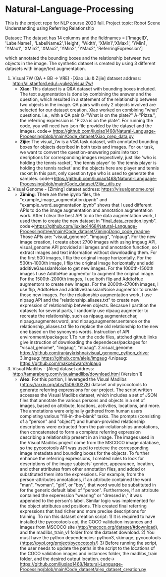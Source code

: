 # Natural-Language-Processing
This is the project repo for NLP course 2020 fall. Project topic: Robot Scene Understanding using Referring Relationship

Dataset:
The dataset has 14 columns and the fieldnames = ['ImageID', 'LabelName1', 'LabelName2','Height', 'Width', 
'XMin1','XMax1', 'YMin1', 'YMax1', 'XMin2', 'XMax2', 'YMin2', 'YMax2', 'ReferringExpression']

which annotated the bounding boxes and the relationship between two objects in the image.
The synthetic dataset is created by using 3 different datasets with image/text augmentation.

1. Visual 7W (QA + BB -> VRE) -[Xiao Liu & Zijie]
   dataset address: http://ai.stanford.edu/~yukez/visual7w/
   - **Xiao**:
   This dataset is a Q&A dataset with bounding boxes included. The text augmentation is done by combining the 
   answer and the question, which resulted in a statement of the relationship between two objects in the image.
   QA pairs with only 2 objects involved are selected for our dataset creation. Xiao worked on combining "what" questions. i.e., with a QA pair Q-"What is on the plate?" A-"Pizza.", the referring expression is "Pizza is on the plate". For running the code, you will need two json file provided by the dataset and the images.
   code-> https://github.com/liuxiao1468/Natural-Language-Processing/blob/main/Code_dataset/Xiao_prep_data.py
   - **Zijie**: The visual_7w is a VQA task dataset, with annotated bounding boxes for objects decribed in both texts and images.
   For our task, we want to convert the question-answering pairs into text desriptions for corresponding images respectively, just like
   'who is holding the tennis racket', 'the tennis player' to 'the tennis player is holding the tennis racket' and the objects here are player and tennis racket
   In this part, only question type who is used to generate the samples. code->https://github.com/liuxiao1468/Natural-Language-Processing/blob/main/Code_dataset/Zijie_utils.py
2. Visual Genome - [Ziming]
   dataset address: https://visualgenome.org/
   - **Ziming**: There are three ipynb files, the "example_image_augmentation.ipynb" and "example_word_augmentation.ipynb" shows that I used different APIs to do the image augmentation and annotation augmentation work. After I clear the best API to do the data augmentation work, I used them to create the new dataset in "final_data_creation.ipynb". code->https://github.com/liuxiao1468/Natural-Language-Processing/tree/main/Code_dataset/ZimingDong_code_readme Those APIs are: "visual_genome", "imgaug", "nlpaug". 
   For the new image creation, I create about 2700 images with using imgaug API, visual_genome API provided all iamges and annotation function, so I extract images and text information without downloading them. For the first 500 images, I flip the original image horizontally. For the 500th-1000th image, I flip the original image horizontally and add additiveGaussianNoise to get new images. For the 1000th-1500th images I use AddtoHue augmentor to augment the original image. For the 1500th-2000th images, I use both flip and AddtoHue augmentors to create new images. For the 2000th-2700th images, I use flip, AddtoHue and additiveGaussianNoise augmentor to create those new images.
For the relationship augmentation work, I use nlpaug API and the "relationship_aliases.txt" to create new expression of relationship between objects. Becasue I partition the datasets for several parts, I randomly use nlpaug augmenter to recreate the relationship, such as nlpaug.augmenter.char, nlpaug.augmenter.word, and nlpaug.augmenter.sentence or the relationship_aliases.txt file to replace the old relationship to the new one based on the synonyms words.
  Instruction of API environment/packages:
   1.To run the code files, attched github links give instruction of downloading the dependeces/packages for "visual_genome", "imgaug", "nlpaug". 
   2.visual_genome: https://github.com/ranjaykrishna/visual_genome_python_driver
   3.imgaug: https://github.com/aleju/imgaug
   4.nlpaug: https://github.com/makcedward/nlpaug
3. Visual Madlibs - [Alex]
   dataset address: http://tamaraberg.com/visualmadlibs/download.html (Version 1)
   - **Alex**: For this portion, I leveraged the Visual Madlibs (https://arxiv.org/abs/1506.00278) dataset and pycocotools to generate referring expressions for our project. The script written accesses the Visual Madlibs dataset, which includes a set of JSON files that annotate the various persons and objects in a set of images, based on attribute, locations, activities, locations, and more. The annotations were originally gathered from human users completing various "fill-in-the-blank" tasks. The prompts (consisting of a "person" and "object") and human-provided relationship descriptions were extracted from the pair-relationships annotations, then concatenated to form a complete referring expression describing a relationship present in an image. The images used in the Visual Madlibs project come from the MSCOCO image database, so the pycocotools API was used to retrieve the corresponding image metadata and bounding boxes for the objects. To further enhance the referring expressions, I created rules to look for descriptions of the image subjects' gender, appearance, location, and other attributes from other annotation files, and added or substituted them into the expressions. For example, from the person-attributes annotations, if an attribute contained the word "man", "woman", "girl", or "boy", that word would be substituted in for the generic default label of "person". Furthermore, if an attribute contained the experession "wearing" or "dressed in," it was appended to the person's label. Similar logic was implemented for the object attributes and positions. This created final referring expressions that had richer and more precise descriptions for training.
To run this dataset creation script: 1) It is required to have installed the pycocotools api, the COCO validation instances and images from MSCOCO site (http://mscoco.org/dataset/#download), and the  madlibs_train_v1 folder from the dataset download. 2) You must have the python dependencies: python3, skimage, pycocotools (https://pypi.org/project/pycocotools/) 3) Before running the script, the user needs to update the paths in the script to the locations of the COCO validation images and instances folder, the madlibs_train folder, and the desired output location. code-> https://github.com/liuxiao1468/Natural-Language-Processing/blob/main/Code_dataset/alex_dataset_creation.py
